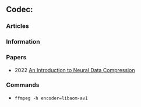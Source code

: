 ## Codec: 


### Articles


### Information



### Papers
- 2022 [An Introduction to Neural Data Compression](https://arxiv.org/pdf/2202.06533.pdf)


### Commands
- `ffmpeg -h encoder=libaom-av1`

